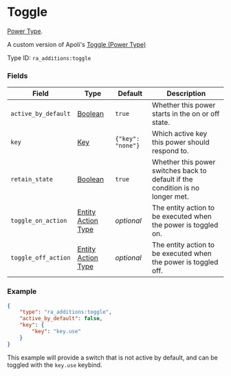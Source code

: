 # Toggle

[Power Type](../power_types.md).

A custom version of Apoli's [Toggle (Power Type)](https://origins.readthedocs.io/en/latest/types/power_types/toggle/)

Type ID: `ra_additions:toggle`

### Fields

Field  | Type | Default | Description
-------|------|---------|-------------
`active_by_default` | [Boolean](../data_types/boolean.md) | `true` | Whether this power starts in the on or off state.
`key` | [Key](../data_types/key.md) | `{"key": "none"}` | Which active key this power should respond to.
`retain_state` | [Boolean](../data_types/boolean.md) | `true` | Whether this power switches back to default if the condition is no longer met.
`toggle_on_action` | [Entity Action Type](https://origins.readthedocs.io/en/latest/types/entity_action_types/) | _optional_ | The entity action to be executed when the power is toggled on.
`toggle_off_action` | [Entity Action Type](https://origins.readthedocs.io/en/latest/types/entity_action_types/) | _optional_ | The entity action to be executed when the power is toggled off.

### Example
```json
{
    "type": "ra_additions:toggle",
    "active_by_default": false,
    "key": {
        "key": "key.use"
    }
}
```
This example will provide a switch that is not active by default, and can be toggled with the `key.use` keybind.

